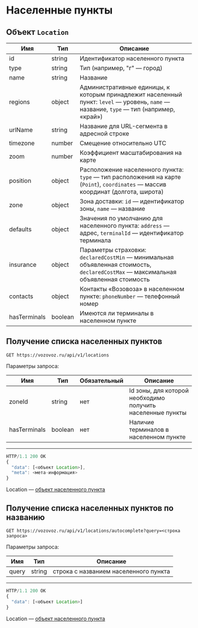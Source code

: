 # Населенные пункты

## Объект `Location`

Имя | Тип | Описание
--- | --- | --------
id | string | Идентификатор населенного пункта
type | string | Тип (например, "г" — город)
name | string | Название
regions | object | Административные единицы, к которым принадлежит населенный пункт: `level` — уровень, `name` — название, `type` — тип (например, «край»)
urlName | string | Название для URL-сегмента в адресной строке
timezone | number | Смещение относительно UTC
zoom | number | Коэффициент масштабирования на карте
position | object | Расположение населенного пункта: `type` — тип расположения на карте (`Point`), `coordinates` — массив координат (долгота, широта)
zone | object | Зона доставки: `id` — идентификатор зоны, `name` — название
defaults | object | Значения по умолчанию для населенного пункта: `address` — адрес, `terminalId` — идентификатор терминала
insurance | object | Параметры страховки: `declaredCostMin` — минимальная объявленная стоимость, `declaredCostMax` — максимальная объявленная стоимость
contacts | object | Контакты «Возовоза» в населенном пункте: `phoneNumber` — телефонный номер
hasTerminals | boolean | Имеются ли терминалы в населенном пункте

## Получение списка населенных пунктов

`GET https://vozovoz.ru/api/v1/locations`

Параметры запроса:

Имя | Тип | Обязательный | Описание
--- | --- | ------------ | --------
zoneId | string | нет | Id зоны, для которой необходимо получить населенные пункты
hasTerminals | boolean | нет | Наличие терминалов в населенном пункте

---

```js
HTTP/1.1 200 OK
{
  "data": [<объект Location>],
  "meta": <мета-информация>
}

```

Location — [объект населенного пункта](locations.md)

## Получение списка населенных пунктов по названию

`GET https://vozovoz.ru/api/v1/locations/autocomplete?query=<строка запроса>`

Параметры запроса:

Имя | Тип | Описание
--- | --- | --------
query | string | строка с названием населенного пункта

---

```js
HTTP/1.1 200 OK
{
  "data": [<объект Location>]
}

```

Location — [объект населенного пункта](locations.md)
